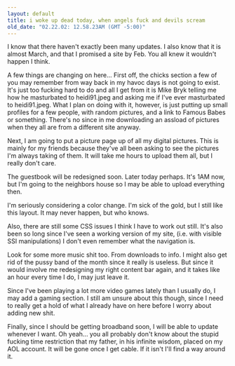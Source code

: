 ```yaml
---
layout: default
title: i woke up dead today, when angels fuck and devils scream
old_date: "02.22.02: 12.58.23AM (GMT -5:00)"
---
```


I know that there haven't exactly been many updates. I also know that it is
almost March, and that I promised a site by Feb. You all knew it wouldn't
happen I think.

A few things are changing on here... First off, the chicks section a few of
you may remember from way back in my havoc days is not going to exist. It's
just too fucking hard to do and all I get from it is Mike Bryk telling me how
he masturbated to heidi91.jpeg and asking me if I've ever masturbated to
heidi91.jpeg. What I plan on doing with it, however, is just putting up small
profiles for a few people, with random pictures, and a link to Famous Babes or
something. There's no since in me downloading an assload of pictures when they
all are from a different site anyway.

Next, I am going to put a picture page up of all my digital pictures. This is
mainly for my friends because they've all been asking to see the pictures I'm
always taking of them. It will take me hours to upload them all, but I really
don't care.

The guestbook will be redesigned soon. Later today perhaps. It's 1AM now, but
I'm going to the neighbors house so I may be able to upload everything then.

I'm seriously considering a color change. I'm sick of the gold, but I still
like this layout. It may never happen, but who knows.

Also, there are still some CSS issues I think I have to work out still. It's
also been so long since I've seen a working version of my site, (i.e. with
visible SSI manipulations) I don't even remember what the navigation is.

Look for some more music shit too. From downloads to info. I might also get
rid of the pussy band of the month since it really is useless. But since it
would involve me redesigning my right content bar again, and it takes like an
hour every time I do, I may just leave it.

Since I've been playing a lot more video games lately than I usually do, I may
add a gaming section. I still am unsure about this though, since I need to
really get a hold of what I already have on here before I worry about adding
new shit.

Finally, since I should be getting broadband soon, I will be able to update
whenever I want. Oh yeah... you all probably don't know about the stupid
fucking time restriction that my father, in his infinite wisdom, placed on my
AOL account. It will be gone once I get cable. If it isn't I'll find a way
around it.
